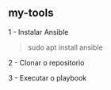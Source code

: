## my-tools

1 - Instalar Ansible
> sudo apt install ansible

2 - Clonar o repositorio

3 - Executar o playbook
